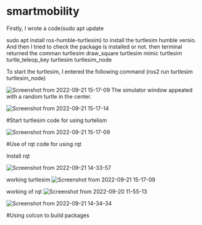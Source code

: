 # smartmobility

Firstly, I wrote a code(sudo apt update

sudo apt install ros-humble-turtlesim) to install the turtlesim humble versio. And then I tried to check the package is installed or not. then terminal returned the comman 
turtlesim draw_square
turtlesim mimic
turtlesim turtle_teleop_key
turtlesim turtlesim_node

To start the turtlesim, I entered the following command (ros2 run turtlesim turtlesim_node)

![Screenshot from 2022-09-21 15-17-09](https://user-images.githubusercontent.com/86156093/191428482-9a045ccc-fb34-4a8e-a5db-e5b8bd706768.png)
The simulator window appeated with a random turtle in the center.

![Screenshot from 2022-09-21 15-17-14](https://user-images.githubusercontent.com/86156093/192296185-590275c2-ae29-455b-b860-80d4d3682754.png)

#Start turtlesim
code for using turtelism

![Screenshot from 2022-09-21 15-17-09](https://user-images.githubusercontent.com/86156093/192296607-eb060f72-dfd1-4d3b-b233-bf5c6d6757a2.png)

#Use of rqt
code for using rqt 

Install rqt

![Screenshot from 2022-09-21 14-33-57](https://user-images.githubusercontent.com/86156093/192297230-3d80810b-bbf0-4190-9e34-c036940d350e.png)

working turtlesim
![Screenshot from 2022-09-21 15-17-09](https://user-images.githubusercontent.com/86156093/192296607-eb060f72-dfd1-4d3b-b233-bf5c6d6757a2.png)

working of rqt
![Screenshot from 2022-09-20 11-55-13](https://user-images.githubusercontent.com/86156093/192297497-40ba4a86-6d79-4389-8142-319961e9365b.png)

![Screenshot from 2022-09-21 14-34-34](https://user-images.githubusercontent.com/86156093/192297874-6347c4ca-6a53-45d5-abff-10cbd9018d0f.png)

#Using colcon to build packages


